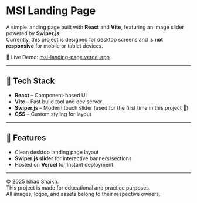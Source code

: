# MSI Landing Page

A simple landing page built with **React** and **Vite**, featuring an image slider powered by **Swiper.js**.  
Currently, this project is designed for desktop screens and is **not responsive** for mobile or tablet devices.  

🔗 Live Demo: [msi-landing-page.vercel.app](https://msi-landing-page.vercel.app)

---

## 🚀 Tech Stack

- **React** – Component-based UI
- **Vite** – Fast build tool and dev server
- **Swiper.js** – Modern touch slider (used for the first time in this project 🎉)
- **CSS** – Custom styling for layout

---

## 📌 Features

- Clean desktop landing page layout
- **Swiper.js slider** for interactive banners/sections
- Hosted on **Vercel** for instant deployment

---

© 2025 Ishaq Shaikh.  
This project is made for educational and practice purposes.  
All images, logos, and assets belong to their respective owners.
